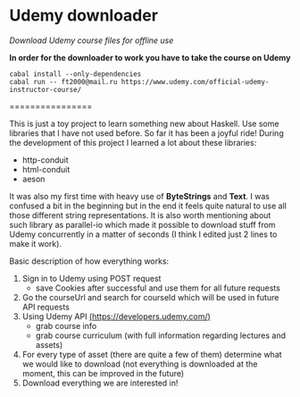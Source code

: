 Udemy downloader
================

*Download Udemy course files for offline use*

**In order for the downloader to work you have to take the course on Udemy**

    cabal install --only-dependencies
    cabal run -- ft2000@mail.ru https://www.udemy.com/official-udemy-instructor-course/
================

This is just a toy project to learn something new about Haskell. Use some libraries that I have not used before. So far it has been a joyful ride! During the development of this project I learned a lot about these libraries:

* http-conduit
* html-conduit
* aeson

It was also my first time with heavy use of **ByteStrings** and **Text**. I was confused a bit in the beginning but in the end it feels quite natural to use all those different string representations. It is also worth mentioning about such library as parallel-io which made it possible to download stuff from Udemy concurrently in a matter of seconds (I think I edited just 2 lines to make it work).

Basic description of how everything works:

1. Sign in to Udemy using POST request
    * save Cookies after successful and use them for all future requests
2. Go the courseUrl and search for courseId which will be used in future API requests
3. Using Udemy API [(https://developers.udemy.com/)](https://developers.udemy.com/ "Udemy API")
    * grab course info
    * grab course curriculum (with full information regarding lectures and assets)
4. For every type of asset (there are quite a few of them) determine what we would like to download (not everything is downloaded at the moment, this can be improved in the future)
5. Download everything we are interested in!
